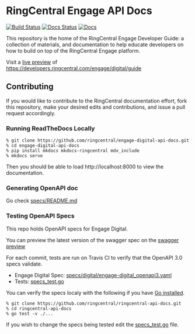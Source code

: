 # RingCentral Engage API Docs

[![Build Status][specs-status-svg]][specs-status-url]
[![Docs Status][docs-status-svg]][docs-status-url]
[![Docs][docs-svg]][docs-url]

This repository is the home of the RingCentral Engage Developer Guide: a collection of materials, and documentation to help educate developers on how to build on top of the RingCentral Engage platform.

Visit a [live preview][docs-url] of https://developers.ringcentral.com/engage/digital/guide

## Contributing

If you would like to contribute to the RingCentral documentation effort, fork this repository, make your desired edits and contributions, and issue a pull request accordingly.

### Running ReadTheDocs Locally

```
% git clone https://github.com/ringcentral/engage-digital-api-docs.git
% cd engage-digital-api-docs
% pip install mkdocs mkdocs-ringcentral mdx_include
% mkdocs serve
```

Then you should be able to load http://localhost:8000 to view the documentation.

### Generating OpenAPI doc

Go check [specs/README.md](specs/README.md)

### Testing OpenAPI Specs

This repo holds OpenAPI specs for Engage Digital. 

You can preview the latest version of the swagger spec on the [swagger preview][swagger-preview]

For each commit, tests are run on Travis CI to verify that the OpenAPI 3.0 specs validate.

* Engage Digital Spec: [specs/digital/engage-digital_openapi3.yaml](specs/engage-digital_openapi3.yaml)
* Tests: [specs_test.go](specs_test.go)

You can verify the specs localy with the following if you have [Go installed](https://golang.org/).

```
% git clone https://github.com/ringcentral/ringcentral-api-docs.git
% cd ringcentral-api-docs
% go test -v ./...
```

If you wish to change the specs being tested edit the [specs_test.go](specs_test.go) file.

 [specs-status-svg]: https://github.com/ringcentral/engage-digital-api-docs/workflows/spec%20build/badge.svg?branch=master
 [specs-status-url]: https://github.com/ringcentral/engage-digital-api-docs/actions
 [docs-status-svg]: https://readthedocs.org/projects/engage-digital-api-docs/badge/?version=latest
 [docs-status-url]: https://readthedocs.org/projects/engage-digital-api-docs/builds/
 [docs-svg]: https://img.shields.io/badge/docs-readthedocs-blue.svg
 [docs-url]: https://engage-digital-api-docs.readthedocs.io/en/latest/
 [swagger-preview]: https://ringcentral.github.io/engage-digital-api-docs/digital/
